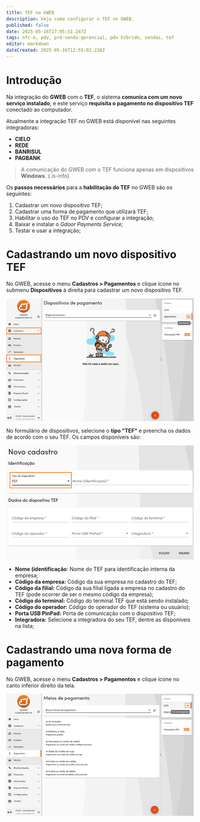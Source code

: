 ```yaml
---
title: TEF no GWEB
description: Veja como configurar o TEF no GWEB.
published: false
date: 2025-05-16T17:05:51.247Z
tags: nfc-e, pdv, pré-venda-gerencial, pdv híbrido, vendas, tef
editor: markdown
dateCreated: 2025-05-16T12:55:02.228Z
---
```


# Introdução
Na integração do **GWEB** com o **TEF**, o sistema **comunica com um novo serviço instalado**, e este serviço **requisita o pagamento no dispositivo TEF** conectado ao computador.

Atualmente a integração TEF no GWEB está disponível nas seguintes integradoras:

- **CIELO**
- **REDE**
- **BANRISUL**
- **PAGBANK**

> A comunicação do GWEB com o TEF funciona apenas em dispositivos **Windows**.
{.is-info}


Os **passos necessários** para a **habilitação do TEF** no GWEB são os seguintes:

1.	Cadastrar um novo dispositivo TEF;
2.	Cadastrar uma forma de pagamento que utilizará TEF;
3.	Habilitar o uso do TEF no PDV e configurar a integração;
4.	Baixar e instalar o *Gdoor Payments Service*;
5.	Testar e usar a integração;

# Cadastrando um novo dispositivo TEF

No GWEB, acesse o menu **Cadastros > Pagamentos** e clique ícone <span class="mdi mdi-plus"></span> no submenu **Dispositivos** à direita para cadastrar um novo dispositivo TEF.

![Menu de dispositivos](/tutoriais/tef/1_menu_cadastro_pagamentos_dispositivos_.png)

No formulário de dispositivos, selecione o **tipo "TEF"** e preencha os dados de acordo com o seu TEF. Os campos disponíveis são:

![Formulário de dispositivos TEF](/tutoriais/tef/2_form_dispositivo_tef.png)

- **Nome (identificação**: Nome do TEF para identificação interna da empresa;
- **Código da empresa:** Código da sua empresa no cadastro do TEF;
- **Código da filial:** Código da sua filial ligada a empresa no cadastro do TEF (pode ocorrer de ser o mesmo código da empresa);
- **Código do terminal:** Código do terminal TEF que está sendo instalado;
- **Código do operador:** Código do operador do TEF (sistema ou usuário);
- **Porta USB PinPad:** Porta de comunicação com o dispositivo TEF;
- **Integradora:** Selecione a integradora do seu TEF, dentre as disponíveis na lista;

# Cadastrando uma nova forma de pagamento

No GWEB, acesse o menu **Cadastros > Pagamentos** e clique ícone <span class="mdi mdi-plus"></span> no canto inferior direito da tela.

![Menu de cadastros de pagamentos](/tutoriais/tef/3_menu_cadastro_pagamentos_formas_.png)
